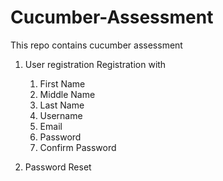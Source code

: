 # Cucumber-Assessment

This repo contains cucumber assessment

1. User registration
   Registration with
   1. First Name
   2. Middle Name
   3. Last Name
   4. Username
   5. Email
   6. Password
   7. Confirm Password
   
2. Password Reset

